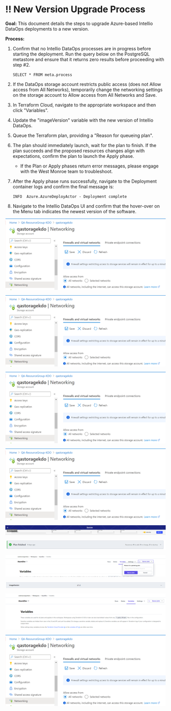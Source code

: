 # !! New Version Upgrade Process

**Goal:** This document details the steps to upgrade Azure-based Intellio DataOps deployments to a new version.

**Process:**

1. Confirm that no Intellio DataOps processes are in progress before starting the deployment. Run the query below on the PostgreSQL metastore and ensure that it returns zero results before proceeding with step \#2.

   ```text
   SELECT * FROM meta.process
   ```

2. If the DataOps storage account restricts public access \(does not Allow access from All Networks\), temporarily change the networking settings on the storage account to Allow access from All Networks and Save.

       

3. In Terraform Cloud, navigate to the appropriate workspace and then click "Variables".
4. Update the "imageVersion" variable with the new version of Intellio DataOps. 
5. Queue the Terraform plan, providing a "Reason for queueing plan". 
6. The plan should immediately launch, wait for the plan to finish. If the plan succeeds and the proposed resources changes align with expectations, confirm the plan to launch the Apply phase.
   * If the Plan or Apply phases return error messages, please engage with the West Monroe team to troubleshoot.
7. After the Apply phase runs successfully, navigate to the Deployment container logs and confirm the final message is:

   ```text
   INFO  Azure.AzureDeployActor - Deployment complete
   ```

8. Navigate to the Intellio DataOps UI and confirm that the hover-over on the Menu tab indicates the newest version of the software.

![](../../.gitbook/assets/image%20%28309%29.png)

![](../../.gitbook/assets/image%20%28319%29.png)

![](../../.gitbook/assets/image%20%28314%29.png)

![](../../.gitbook/assets/image%20%28318%29.png)

![](../../.gitbook/assets/image%20%28310%29.png)

![](../../.gitbook/assets/image%20%28312%29.png)

![](../../.gitbook/assets/image%20%28316%29.png)

![](../../.gitbook/assets/image%20%28311%29.png)

![](../../.gitbook/assets/image%20%28313%29.png)

![](../../.gitbook/assets/image%20%28315%29.png)








